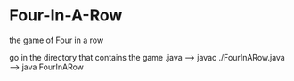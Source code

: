 # Four-In-A-Row
the game of Four in a row


go in the directory that contains the game .java
--> javac ./FourInARow.java
--> java FourInARow
